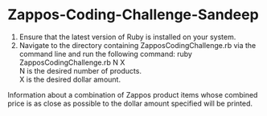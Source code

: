 Zappos-Coding-Challenge-Sandeep
===============================
1) Ensure that the latest version of Ruby is installed on your system. <br>
2) Navigate to the directory containing ZapposCodingChallenge.rb via the command line 
and run the following command: ruby ZapposCodingChallenge.rb N X <br>
N is the desired number of products. <br>
X is the desired dollar amount.

Information about a combination of Zappos product items whose combined price is as close as possible to the dollar amount specified
will be printed. 
